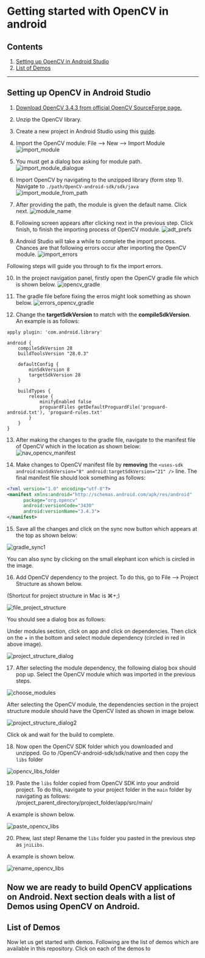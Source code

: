 # Getting started with OpenCV in android

## Contents

1. [Setting up OpenCV in Android Studio](#setting-up-opencv-in-android-studio)
2. [List of Demos](#list-of-demos)

---
## Setting up OpenCV in Android Studio

1. [Download OpenCV 3.4.3 from official OpenCV SourceForge page.](https://sourceforge.net/projects/opencvlibrary/files/opencv-android/)

2. Unzip the OpenCV library.

3. Create a new project in Android Studio using this [guide](../README.MD).

4. Import the OpenCV module: File --> New --> Import Module
![import_module](../images/import_module.png)

5. You must get a dialog box asking for module path.
![import_module_dialogue](../images/import_module_dialogue.png)

6. Import OpenCV by navigating to the unzipped library (form step 1).
Navigate to `./path/OpenCV-android-sdk/sdk/java`
![import_module_from_path](../images/import_module_from_path.png)

7. After providing the path, the module is given the default name. Click next.
![module_name](../images/module_name.png)

8. Following screen appears after clicking next in the previous step. Click finish, to finish the importing process of OpenCV module.
![adt_prefs](../images/adt_prefs.png)

9. Android Studio will take a while to complete the import process. Chances are that following errors occur after importing the OpenCV module.
![import_errors](../images/import_errors.png)

Following steps will guide you through to fix the import errors.

10. In the project navigation panel, firstly open the OpenCV gradle file which is shown below.
![opencv_gradle](../images/opencv_gradle.png)

11. The gradle file before fixing the erros might look something as shown below.
![errors_opencv_gradle](../images/errors_opencv_gradle.png)

12. Change the **targetSdkVersion** to match with the **compileSdkVersion**. An example is as follows:

```
apply plugin: 'com.android.library'

android {
    compileSdkVersion 28
    buildToolsVersion "28.0.3"

    defaultConfig {
        minSdkVersion 8
        targetSdkVersion 28
    }

    buildTypes {
        release {
            minifyEnabled false
            proguardFiles getDefaultProguardFile('proguard-android.txt'), 'proguard-rules.txt'
        }
    }
}
```

13. After making the changes to the gradle file, navigate to the manifest file of OpenCV which in the location as shown below:
![nav_opencv_manifest](../images/nav_opencv_manifest.png)

14. Make changes to OpenCV manifest file by **removing** the `<uses-sdk android:minSdkVersion="8" android:targetSdkVersion="21" />` line. The final manifest file should look something as follows:

```XML
<?xml version="1.0" encoding="utf-8"?>
<manifest xmlns:android="http://schemas.android.com/apk/res/android"
      package="org.opencv"
      android:versionCode="3430"
      android:versionName="3.4.3">
</manifest>
```

15. Save all the changes and click on the sync now button which appears at the top as shown below:

![gradle_sync1](../images/gradle_sync.png)

You can also sync by clicking on the small elephant icon which is circled in the image.

16. Add OpenCV dependency to the project. To do this, go to File --> Project Structure as shown below. 

(Shortcut for project structure in Mac is &#8984;+;)

![file_project_structure](../images/file_project_structure.png)

You should see a dialog box as follows:

Under modules section, click on app and click on dependencies. Then click on the + in the bottom and select module dependency (circled in red in above image).

![project_structure_dialog](../images/project_structure_dialog.png)

17. After selecting the module dependency, the following dialog box should pop up. Select the OpenCV module which was imported in the previous steps.

![choose_modules](../images/choose_modules.png)

After selecting the OpenCV module, the dependencies section in the project structure module should have the OpenCV listed as shown in image below.

![project_structure_dialog2](../images/project_structure_dialog2.png)

Click ok and wait for the build to complete.

18. Now open the OpenCV SDK folder which you downloaded and unzipped. Go to /OpenCV-android-sdk/sdk/native and then copy the `libs` folder

![opencv_libs_folder](../images/opencv_libs_folder.png)

19. Paste the `libs` folder copied from OpenCV SDK into your android project. To do this, navigate to your project folder in the `main` folder by navigating as follows: /project_parent_directory/project_folder/app/src/main/

A example is shown below.

![paste_opencv_libs](../images/paste_opencv_libs.png)

20. Phew, last step! Rename the `libs` folder you pasted in the previous step as `jniLibs`.

A example is shown below.

![rename_opencv_libs](../images/rename_opencv_libs.png)

Now we are ready to build OpenCV applications on Android. Next section deals with a list of Demos using OpenCV on Android.
---

## List of Demos

Now let us get started with demos. Following are the list of demos which are available in this repository. Click on each of the demos to

